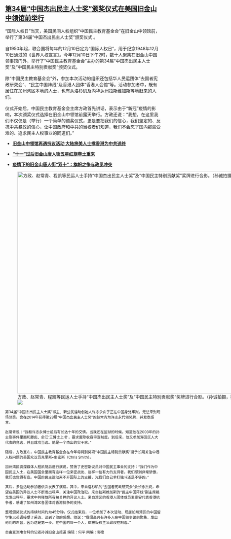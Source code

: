 <!--1607710260000-->
[第34届“中国杰出民主人士奖”颁奖仪式在美国旧金山中领馆前举行](https://www.rfa.org/mandarin/yataibaodao/junshiwaijiao/sc-12112020104046.html)
------

<p/><p>“国际人权日”当天，美国民间人权组织“中国民主教育基金会”在旧金山中领馆前，举行了第34届“中国杰出民主人士奖”颁奖仪式 。<br/><br/>自1950年起，联合国将每年的12月10日定为“国际人权日”，用于纪念1948年12月10日通过的《世界人权宣言》。今年12月10日下午2时，数十人聚集在旧金山中国领事馆门外，举行了“中国民主教育基金会”主办的第34届“中国杰出民主人士奖”及“中国民主特别贡献奖”颁奖仪式。<br/><br/>除“中国民主教育基金会”外，参加本次活动的组织还包括华人民运团体“去国者宪政研究会”、“民主中国阵线”及香港人团体“香港人会馆”等。活动参加者中，既有居住在加州湾区本地的人士，也有从洛杉矶及内华达州拉斯维加斯等地赶来的人们。<br/><br/>仪式开始后，中国民主教育基金会主席方政首先讲话，表示由于“新冠”疫情的影响，本次颁奖仪式选择在旧金山中领馆前露天举行。方政还说：“我想，在这里我们不仅仅是（举行）一个简单的颁奖仪式，更是要把我们的信心，我们坚定的、反抗中共暴政的信心，让中国政府和中共的当权者们知道，我们不会忘了国内那些受难的、追求民主人权事业的同道们。”</p><ul><li><strong><a class="external-link" href="http://www.rfa.org/mandarin/yataibaodao/renquanfazhi/sc-10052020112443.html">旧金山中领馆再遇抗议活动 大陆旅美人士撑香港为中共送终</a></strong></li></ul><ul><li><strong><a class="external-link" href="https://www.rfa.org/mandarin/yataibaodao/gangtai/sc-10062020085731.html">“十一”过后旧金山唐人街五星红旗卷土重来</a></strong></li></ul><ul><li><strong><a class="external-link" href="https://www.rfa.org/mandarin/yataibaodao/gangtai/sc-10122020065838.html">疫情下的旧金山唐人街“双十”：旗帜之争与政见冲突</a></strong></li></ul><p/><p/><p><figure class="image-richtext image-inline captioned" style="width:1280px;"><img alt="&#x65B9;&#x653F;&#x3001;&#x8D75;&#x5E38;&#x9752;&#x3001;&#x7A0B;&#x51EF;&#x7B49;&#x6C11;&#x8FD0;&#x4EBA;&#x58EB;&#x624B;&#x6301;&#x201C;&#x4E2D;&#x56FD;&#x6770;&#x51FA;&#x6C11;&#x4E3B;&#x4EBA;&#x58EB;&#x5956;&#x201D;&#x53CA;&#x201C;&#x4E2D;&#x56FD;&#x6C11;&#x4E3B;&#x7279;&#x522B;&#x8D21;&#x732E;&#x5956;&#x201D;&#x5956;&#x724C;&#x8FDB;&#x884C;&#x5408;&#x5F71;&#x3002;&#xFF08;&#x5B59;&#x8BDA;&#x62CD;&#x6444;&#xFF0C;&#x72EC;&#x5BB6;&#x9996;&#x53D1;&#xFF09;" height="720" src="https://www.rfa.org/mandarin/yataibaodao/junshiwaijiao/sc-12112020104046.html/m1211-sc2.jpeg/@@images/97d00072-83db-441a-9b73-0ef4a0f11b12.jpeg" title="2" width="1280"/><figcaption class="image-caption">方政、赵常青、程凯等民运人士手持“中国杰出民主人士奖”及“中国民主特别贡献奖”奖牌进行合影。（孙诚拍摄，独家首发）</figcaption><small/><div id="zoomattribute"><a data-caption="&#x65B9;&#x653F;&#x3001;&#x8D75;&#x5E38;&#x9752;&#x3001;&#x7A0B;&#x51EF;&#x7B49;&#x6C11;&#x8FD0;&#x4EBA;&#x58EB;&#x624B;&#x6301;&#x201C;&#x4E2D;&#x56FD;&#x6770;&#x51FA;&#x6C11;&#x4E3B;&#x4EBA;&#x58EB;&#x5956;&#x201D;&#x53CA;&#x201C;&#x4E2D;&#x56FD;&#x6C11;&#x4E3B;&#x7279;&#x522B;&#x8D21;&#x732E;&#x5956;&#x201D;&#x5956;&#x724C;&#x8FDB;&#x884C;&#x5408;&#x5F71;&#x3002;&#xFF08;&#x5B59;&#x8BDA;&#x62CD;&#x6444;&#xFF0C;&#x72EC;&#x5BB6;&#x9996;&#x53D1;&#xFF09;" data-fancybox="" href="https://www.rfa.org/mandarin/yataibaodao/junshiwaijiao/sc-12112020104046.html/m1211-sc2.jpeg" id="single_image" title="&#x65B9;&#x653F;&#x3001;&#x8D75;&#x5E38;&#x9752;&#x3001;&#x7A0B;&#x51EF;&#x7B49;&#x6C11;&#x8FD0;&#x4EBA;&#x58EB;&#x624B;&#x6301;&#x201C;&#x4E2D;&#x56FD;&#x6770;&#x51FA;&#x6C11;&#x4E3B;&#x4EBA;&#x58EB;&#x5956;&#x201D;&#x53CA;&#x201C;&#x4E2D;&#x56FD;&#x6C11;&#x4E3B;&#x7279;&#x522B;&#x8D21;&#x732E;&#x5956;&#x201D;&#x5956;&#x724C;&#x8FDB;&#x884C;&#x5408;&#x5F71;&#x3002;&#xFF08;&#x5B59;&#x8BDA;&#x62CD;&#x6444;&#xFF0C;&#x72EC;&#x5BB6;&#x9996;&#x53D1;&#xFF09;"><img src="/++plone++rfa-resources/img/icon-zoom.png"/></a></div></figure></p><p>第34届“中国杰出民主人士奖”得主、新公民运动创始人许志永由于正在中国身处牢狱，无法来到现场领奖。曾在2014年获得第28届“中国杰出民主人士奖”的赵常青为许志永代领奖牌，并发表感言。<br/><br/>赵常青说：“我和许志永博士前后有长达十年的交情。当我还在监狱的时候，知道他在2003年的孙志刚事件里面和滕彪、俞江‘三博士上书’，要求废除收容审查制度。到后来，他又参加海淀区人大代表的竞选，并且成功当选。他是一个杰出的实干家。”<br/><br/>随后，方政宣布，中国民主教育基金会在今年将特别奖项“中国民主特别贡献奖”授予长期关注中港人权问题的美国众议员克里斯•史密斯（Chris Smith）。<br/><br/>加州湾区资深媒体人程凯随后进行演说，赞扬了史密斯议员对中国民主事业的支持：“我们作为中国民主人士，在美国国会里面有这样一位亲密战友、这样一位有力的支持者，我们感到非常骄傲，我们也觉得有底。中国的民主运动离不开国际上的支援，光我们自己单打独斗还是不够的。”<br/><br/>其后，多位活动参加者依次发表了演讲。其中，来自洛杉矶的“去国者宪政研究会”会长徐杰说，希望在美国的异议人士不断发出呼声，关注中国政治犯。来自拉斯维加斯的“民主中国阵线”副主席姚戈发出呼吁，要求中共释放所有被关押的异议人士。来自湾区的香港人团体成员麦家安代表香港抗争者，感谢了加州湾区各团体对香港抗争的支持。<br/><br/>整场颁奖仪式的持续时间约为45分钟。仪式结束后，一位参加了本次活动、现居加州湾区的中国留学生以英语接受了采访，谈到了他的感想。他说：“我很高兴有许多人在中国领事馆前聚集，发出他们的声音，因为这是第一步。在中国的每一个人，都被极权主义政权控制着。”</p><p>自由亚洲电台特约记者孙诚旧金山报道 编辑：何平 网编：郭度</p><p/>
